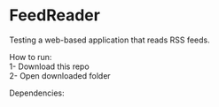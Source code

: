 # FeedReader
Testing a web-based application that reads RSS feeds.

How to run:<br>
1- Download this repo<br>
2- Open downloaded folder<br>

Dependencies:<br> 
